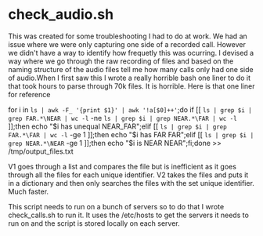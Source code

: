 # check_audio.sh


This was created for some troubleshooting I had to do at work.  We had an issue where we were only capturing one side of a recorded call.  However we didn't have a way to identify how frequetly this was ocurring.  I devised a way where we go through the raw recording of files and based on the naming structure of the audio files tell me how many calls only had one side of audio.When I first saw this I wrote a really horrible bash one liner to do it that took hours to parse through 70k files.  It is horrible.  Here is that one liner for reference

for i in `ls | awk -F_ '{print $1}' | awk '!a[$0]++'`;do if [[ `ls | grep $i | grep FAR.*\NEAR | wc -l` -ne `ls | grep $i | grep NEAR.*\FAR | wc -l` ]];then echo "$i has unequal NEAR_FAR";elif [[ `ls | grep $i | grep FAR.*\FAR | wc -l` -ge 1 ]];then echo "$i has FAR FAR";elif [[ `ls | grep $i | grep NEAR.*\NEAR` -ge 1 ]];then echo "$i is NEAR NEAR";fi;done >> /tmp/output_files.txt


V1 goes through a list and compares the file but is inefficient as it goes through all the files for each unique identifier.
V2 takes the files and puts it in a dictionary and then only searches the files with the set unique identifier.  Much faster.


This script needs to run on a bunch of servers so to do that I wrote check_calls.sh to run it.  It uses the /etc/hosts to get the servers it needs to run on and the script is stored locally on each server.
